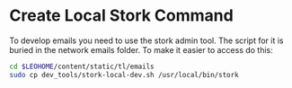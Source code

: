 Create Local Stork Command
===========================

To develop emails you need to use the stork admin tool.  The script for it is buried in the network emails folder.  To make it easier to access do this:

```bash
cd $LEOHOME/content/static/tl/emails
sudo cp dev_tools/stork-local-dev.sh /usr/local/bin/stork
```
